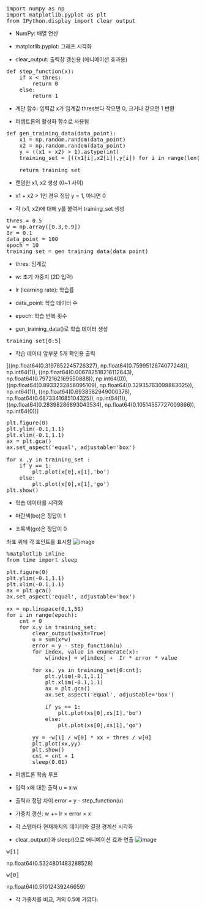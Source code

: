 <pre>import numpy as np
import matplotlib.pyplot as plt
from IPython.display import clear_output
</pre>

- NumPy: 배열 연산

- matplotlib.pyplot: 그래프 시각화

- clear_output: 출력창 갱신용 (애니메이션 효과용)

<pre>def step_function(x):
    if x < thres:
        return 0
    else:
        return 1
</pre>

- 계단 함수: 입력값 x가 임계값 thres보다 작으면 0, 크거나 같으면 1 반환

- 퍼셉트론의 활성화 함수로 사용됨

<pre>def gen_training_data(data_point):
    x1 = np.random.random(data_point)
    x2 = np.random.random(data_point)
    y = ((x1 + x2) > 1).astype(int)
    training_set = [((x1[i],x2[i]),y[i]) for i in range(len(x1))]

    return training_set
</pre>

- 랜덤한 x1, x2 생성 (0~1 사이)

- x1 + x2 > 1인 경우 정답 y = 1, 아니면 0

- 각 (x1, x2)에 대해 y를 붙여서 training_set 생성

<pre>thres = 0.5
w = np.array([0.3,0.9])
Ir = 0.1
data_point = 100
epoch = 10
training_set = gen_training_data(data_point)</pre>

- thres: 임계값

- w: 초기 가중치 (2D 입력)

- Ir (learning rate): 학습률

- data_point: 학습 데이터 수

- epoch: 학습 반복 횟수

- gen_training_data()로 학습 데이터 생성

<pre>training_set[0:5]</pre>
- 학습 데이터 앞부분 5개 확인용 출력
  
[((np.float64(0.3197852245726327), np.float64(0.7599512674077248)),  np.int64(1)),
 ((np.float64(0.006782518216112643), np.float64(0.7972162169550888)),  np.int64(0)),
 ((np.float64(0.8933232856095109), np.float64(0.32935763098863025)),  np.int64(1)),
 ((np.float64(0.6938582949000378), np.float64(0.6873341685104325)),  np.int64(1)),
 ((np.float64(0.28398286893043534), np.float64(0.10514557727009866)),  np.int64(0))]

<pre>plt.figure(0)
plt.ylim(-0.1,1.1)
plt.xlim(-0.1,1.1)
ax = plt.gca()
ax.set_aspect('equal', adjustable='box')

for x ,y in training_set :
    if y == 1:
        plt.plot(x[0],x[1],'bo')
    else:
        plt.plot(x[0],x[1],'go')
plt.show()
</pre>
- 학습 데이터를 시각화

- 파란색(bo)은 정답이 1

- 초록색(go)은 정답이 0

좌표 위에 각 포인트를 표시함
![image](https://github.com/user-attachments/assets/e2852431-b991-45bb-a177-b532615efe3f)

<pre>%matplotlib inline
from time import sleep

plt.figure(0)
plt.ylim(-0.1,1.1)
plt.xlim(-0.1,1.1)
ax = plt.gca()
ax.set_aspect('equal', adjustable='box')

xx = np.linspace(0,1,50)
for i in range(epoch):
    cnt = 0
    for x,y in training_set:
        clear_output(wait=True)
        u = sum(x*w)
        error = y - step_function(u)
        for index, value in enumerate(x):
            w[index] = w[index] +  Ir * error * value

        for xs, ys in training_set[0:cnt]:
            plt.ylim(-0.1,1.1)
            plt.xlim(-0.1,1.1)
            ax = plt.gca()
            ax.set_aspect('equal', adjustable='box')
            
            if ys == 1:
                plt.plot(xs[0],xs[1],'bo')
            else:
                plt.plot(xs[0],xs[1],'go')

        yy = -w[1] / w[0] * xx + thres / w[0]
        plt.plot(xx,yy)
        plt.show()
        cnt = cnt + 1
        sleep(0.01)
</pre>
- 퍼셉트론 학습 루프

- 입력 x에 대한 출력 u = x·w

- 출력과 정답 차이 error = y - step_function(u)

- 가중치 갱신: w += lr × error × x

- 각 스텝마다 현재까지의 데이터와 결정 경계선 시각화

- clear_output()과 sleep()으로 애니메이션 효과 연출
![image](https://github.com/user-attachments/assets/7310201d-36e4-4664-9480-d013fd8f353f)

<pre>w[1]</pre>
np.float64(0.5324801483288528)
<pre>w[0]</pre>
np.float64(0.51012439246659)
- 각 가중치를 비교, 거의 0.5에 가깝다.
